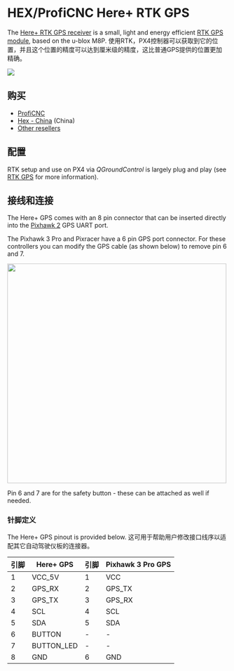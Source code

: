 # HEX/ProfiCNC Here+ RTK GPS

The [Here+ RTK GPS receiver](http://www.proficnc.com/content/12-here) is a small, light and energy efficient [RTK GPS module](../gps_compass/rtk_gps.md), based on the u-blox M8P. 使用RTK，PX4控制器可以获取到它的位置，并且这个位置的精度可以达到厘米级的精度，这比普通GPS提供的位置更加精确。

![](../../assets/hardware/gps/rtk_here_plus.jpg)

## 购买

* [ProfiCNC](http://www.proficnc.com/gps/77-gps-module.html)
* [Hex - China](http://www.hex.aero/shop/all/here-rtk-gnss-set/) (China)
* [Other resellers](http://www.proficnc.com/stores)

## 配置

RTK setup and use on PX4 via *QGroundControl* is largely plug and play (see [RTK GPS](../advanced_features/rtk-gps.md) for more information).

## 接线和连接

The Here+ GPS comes with an 8 pin connector that can be inserted directly into the [Pixhawk 2](http://www.hex.aero/wp-content/uploads/2016/07/DRS_Pixhawk-2-17th-march-2016.pdf) GPS UART port.

The Pixhawk 3 Pro and Pixracer have a 6 pin GPS port connector. For these controllers you can modify the GPS cable (as shown below) to remove pin 6 and 7.

<img src="../../assets/hardware/gps/rtk_here_plug_gps_to_6pin_connector.jpg" width="500px" />

Pin 6 and 7 are for the safety button - these can be attached as well if needed.

### 针脚定义

The Here+ GPS pinout is provided below. 这可用于帮助用户修改接口线序以适配其它自动驾驶仪板的连接器。

| 引脚 | Here+ GPS  | 引脚 | Pixhawk 3 Pro GPS |
| -- | ---------- | -- | ----------------- |
| 1  | VCC_5V     | 1  | VCC               |
| 2  | GPS_RX     | 2  | GPS_TX            |
| 3  | GPS_TX     | 3  | GPS_RX            |
| 4  | SCL        | 4  | SCL               |
| 5  | SDA        | 5  | SDA               |
| 6  | BUTTON     | -  | -                 |
| 7  | BUTTON_LED | -  | -                 |
| 8  | GND        | 6  | GND               |